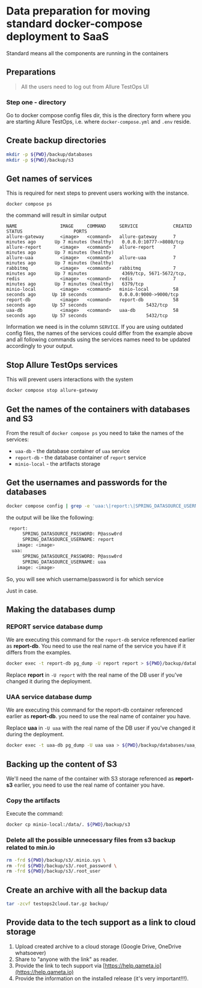# Data preparation for moving standard docker-compose deployment to SaaS

Standard means all the components are running in the containers

## Preparations

> All the users need to log out from Allure TestOps UI

### Step one - directory

Go to docker compose config files dir, this is the directory form where you are starting Allure TestOps, i.e. where `docker-compose.yml` and `.env` reside.

## Create backup directories

```bash
mkdir -p ${PWD}/backup/databases
mkdir -p ${PWD}/backup/s3
```

## Get names of services

This is required for next steps to prevent users working with the instance.

```shell
docker compose ps
```

the command will result in similar output

```shell
NAME                IMAGE     COMMAND     SERVICE             CREATED             STATUS                   PORTS
allure-gateway      <image>   <command>   allure-gateway      7 minutes ago       Up 7 minutes (healthy)   0.0.0.0:10777->8080/tcp
allure-report       <image>   <command>   allure-report       7 minutes ago       Up 7 minutes (healthy)   
allure-uaa          <image>   <command>   allure-uaa          7 minutes ago       Up 7 minutes (healthy)   
rabbitmq            <image>   <command>   rabbitmq            7 minutes ago       Up 7 minutes             4369/tcp, 5671-5672/tcp, 
redis               <image>   <command>   redis               7 minutes ago       Up 7 minutes (healthy)   6379/tcp
minio-local         <image>   <command>   minio-local         58 seconds ago      Up 10 seconds            0.0.0.0:9000->9000/tcp
report-db           <image>   <command>   report-db           58 seconds ago      Up 57 seconds                      5432/tcp
uaa-db              <image>   <command>   uaa-db              58 seconds ago      Up 57 seconds                      5432/tcp
```

Information we need is in the column `SERVICE`. If you are using outdated config files, the names of the services could differ from the example above and all following commands using the services names need to be updated accordingly to your output.

## Stop Allure TestOps services

This will prevent users interactions with the system

```bash
docker compose stop allure-gateway
```

## Get the names of the containers with databases and S3

From the result of `docker compose ps` you need to take the names of the services:

- `uaa-db` - the database container of `uaa` service
- `report-db` - the database container of `report` service
- `minio-local` - the artifacts storage

## Get the usernames and passwords for the databases

```bash
docker compose config | grep -e 'uaa:\|report:\|SPRING_DATASOURCE_USERNAME:\|SPRING_DATASOURCE_PASSWORD:'
```

the output will be like the following:

```bash
 report:
      SPRING_DATASOURCE_PASSWORD: P@assw0rd
      SPRING_DATASOURCE_USERNAME: report
    image: <image>
  uaa:
      SPRING_DATASOURCE_PASSWORD: P@assw0rd
      SPRING_DATASOURCE_USERNAME: uaa
    image: <image>
```

So, you will see which username/password is for which service

Just in case.

## Making the databases dump

### REPORT service database dump

We are executing this command for the `report-db` service referenced earlier as **report-db**. You need to use the real name of the service you have if it differs from the examples.

```bash
docker exec -t report-db pg_dump -U report report > ${PWD}/backup/databases/report_db_pg_dump.sql
```

Replace **report** in `-U report` with the real name of the DB user if you've changed it during the deployment.

### UAA service database dump

We are executing this command for the report-db container referenced earlier as **report-db**. you need to use the real name of container you have.

Replace **uaa** in `-U uaa` with the real name of the DB user if you've changed it during the deployment.

```bash
docker exec -t uaa-db pg_dump -U uaa uaa > ${PWD}/backup/databases/uaa_db_pg_dump.sql
```

## Backing up the content of S3

We'll need the name of the container with S3 storage referenced as **report-s3** earlier, you need to use the real name of container you have.

### Copy the artifacts

Execute the command:

```bash
docker cp minio-local:/data/. ${PWD}/backup/s3
```

### Delete all the possible unnecessary files from s3 backup related to min.io

```bash
rm -frd ${PWD}/backup/s3/.minio.sys \
rm -frd ${PWD}/backup/s3/.root_password \
rm -frd ${PWD}/backup/s3/.root_user
```

## Create an archive with all the backup data

```bash
tar -zcvf testops2cloud.tar.gz backup/
```

## Provide data to the tech support as a link to cloud storage

1. Upload created archive to a cloud storage (Google Drive, OneDrive whatsoever)
2. Share to "anyone with the link" as reader.
3. Provide the link to tech support via [https://help.qameta.io](https://help.qameta.io)
4. Provide the information on the installed release (it's very important!!!).